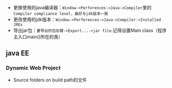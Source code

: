 - 更换使用的java编译器：`Window->Perferences->Java->Compiler`里的`Compiler compliance level，最好与jdk版本一致`
- 更改使用的jdk版本：`Window->Perferences->Java->Compiler->Installed JREs`
- 导出jar包：`要导出的包右键->Export...->jar file`.记得设置Main class（程序主入口main()所在的类）

## java EE

### Dynamic Web Project

- Source folders on build path的文件